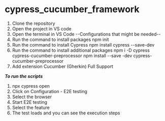 # cypress_cucumber_framework
1. Clone the repository
2. Open the project in VS code
3. Open the terminal in VS Code
--Configurations that might be needed--
4. Run the command to install packages
 npm init
5. Run the command to install Cypress
 npm install cypress --save-dev
6. Run the command to install additional packages
 npm i -D cypress cypress-cucumber-preprocessor
 npm install --save -dev cypress-cucumber-preprocessor
7. Add extension Cucumber (Gherkin) Full Support

***To run the scripts***
1.  npx cypress open
 2. Click on Configuration - E2E testing
 3. Select the browser
 4. Start E2E testing
 5. Select the feature
 6. The test loads and you can see the execution steps


 
